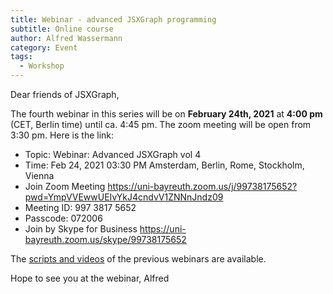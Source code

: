 ```yaml
---
title: Webinar - advanced JSXGraph programming
subtitle: Online course
author: Alfred Wassermann
category: Event
tags:
  - Workshop
---
```


Dear friends of JSXGraph,

The fourth webinar in this series will be on **February 24th, 2021** at **4:00 pm** (CET, Berlin time)
until ca. 4:45 pm. The zoom meeting will be open from 3:30 pm.
Here is the link:

* Topic: Webinar: Advanced JSXGraph vol 4
* Time: Feb 24, 2021 03:30 PM Amsterdam, Berlin, Rome, Stockholm, Vienna
* Join Zoom Meeting <https://uni-bayreuth.zoom.us/j/99738175652?pwd=YmpVVEwwUEIvYkJ4cndvV1ZNNnJndz09>
* Meeting ID: 997 3817 5652
* Passcode: 072006
* Join by Skype for Business <https://uni-bayreuth.zoom.us/skype/99738175652>

The [scripts and videos](/wp/docs) of the previous webinars are available.

Hope to see you at the webinar,
Alfred


